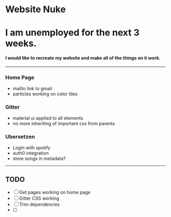 # Website Nuke

# I am unemployed for the next 3 weeks.
#### I would like to recreate my website and make all of the things on it work.

---

### Home Page
  - mailto link to gmail
  - particles working on color tiles

### Gitter
  - material ui applied to all elements
  - no more inheriting of important css from parents

### Ubersetzen
  - Login with spotify
  - auth0 integration
  - store songs in metadata?
---

## TODO

- [ ] Get pages working on home page
- [ ] Gitter CSS working
- [ ] Trim dependencies
- [ ]
